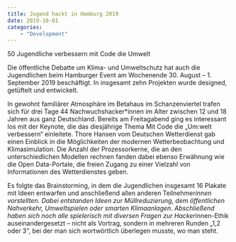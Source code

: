 ```yaml
---
title: Jugend hackt in Hamburg 2019
date: 2019-10-01
categories:
    - "Development"
---
```


50 Jugendliche verbessern mit Code die Umwelt

Die öffentliche Debatte um Klima- und Umweltschutz hat auch die Jugendlichen beim Hamburger Event am Wochenende 30. August – 1. September 2019 beschäftigt. In insgesamt zehn Projekten wurde designed, getüftelt und entwickelt.

In gewohnt familiärer Atmosphäre im Betahaus im Schanzenviertel trafen sich für drei Tage 44 Nachwuchshacker*innen im Alter zwischen 12 und 18 Jahren aus ganz Deutschland. Bereits am Freitagabend ging es interessant los mit der Keynote, die das diesjährige Thema Mit Code die „Um:welt verbessern“ einleitete. Thore Hansen vom Deutschen Wetterdienst gab einen Einblick in die Möglichkeiten der modernen Wetterbeobachtung und Klimasimulation. Die Anzahl der Prozessorkerne, die an den unterschiedlichen Modellen rechnen fanden dabei ebenso Erwähnung wie die Open Data-Portale, die freien Zugang zu einer Vielzahl von Informationen des Wetterdienstes geben.

Es folgte das Brainstorming, in dem die Jugendlichen insgesamt 16 Plakate mit Ideen entwarfen und anschließend allen anderen Teilnehmer*innen vorstellten. Dabei entstanden Ideen zur Müllreduzierung, dem öffentlichen Nahverkehr, Umweltspielen oder smarten Klimaanlagen. Abschließend haben sich noch alle spielerisch mit diversen Fragen zur Hacker*innen-Ethik auseinandergesetzt – nicht als Vortrag, sondern in mehreren Runden „1,2 oder 3“, bei der man sich wortwörtlich überlegen musste, wo man steht.
